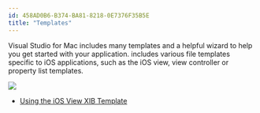 ```yaml
---
id: 458AD0B6-B374-BA81-8218-0E7376F35B5E
title: "Templates"
---
```


Visual Studio for Mac includes many templates and a helpful wizard to help you get started with your application.  includes various file templates specific to iOS applications,
such as the iOS view, view controller or property list templates.

 [ ![](Images/NewFile.png)](Images/NewFile.png)
 
-   [Using the iOS View XIB Template](/recipes/ios/general/templates/using_the_ios_view_xib_template)


